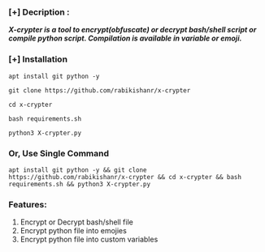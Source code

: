

### [+] Decription :
***X-crypter is a tool to encrypt(obfuscate) or decrypt bash/shell script or compile python script. Compilation is available in variable or emoji.***

### [+] Installation

```apt install git python -y```

```git clone https://github.com/rabikishanr/x-crypter```

```cd x-crypter```

```bash requirements.sh```

```python3 X-crypter.py```


### Or, Use Single Command
```
apt install git python -y && git clone https://github.com/rabikishanr/x-crypter && cd x-crypter && bash requirements.sh && python3 X-crypter.py
```

### Features:
1. Encrypt or Decrypt bash/shell file
2. Encrypt python file into emojies
3. Encrypt python file into custom variables
